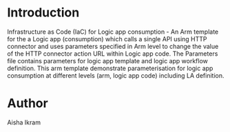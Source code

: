 # Introduction 
Infrastructure as Code (IaC) for Logic app consumption - An Arm template for the a Logic app (consumption) which calls a single API using HTTP connector and uses parameters specified in Arm level to change the value of the HTTP connector action URL within Logic app code.
The Parameters file contains parameters for logic app template and logic app workflow definition.
This arm template demonstrate parameterisation for logic app consumption at different levels (arm, logic app code) including LA definition.

# Author
Aisha Ikram 
